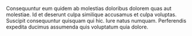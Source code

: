 Consequuntur eum quidem ab molestias doloribus dolorem quas aut molestiae. Id et deserunt culpa similique accusamus et culpa voluptas. Suscipit consequuntur quisquam qui hic. Iure natus numquam. Perferendis expedita ducimus assumenda quis voluptatum quia dolore.